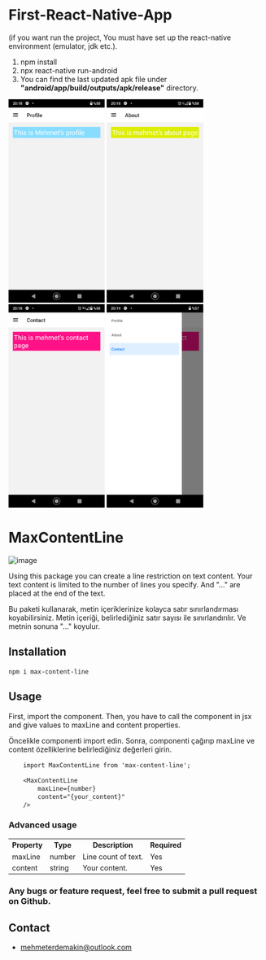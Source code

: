 # First-React-Native-App

(if you want run the project, You must have set up the react-native environment (emulator, jdk etc.).

1) npm install
2) npx react-native run-android
3) You can find the last updated apk file under **"android/app/build/outputs/apk/release"** directory.
<img height="400" src="https://raw.githubusercontent.com/Mehmet-Erdem-Akin/First-React-Native-App/main/src/Screenshot_20211130-201844.png">
<img height="400" src="https://raw.githubusercontent.com/Mehmet-Erdem-Akin/First-React-Native-App/main/src/Screenshot_20211130-201852.png">
<img height="400" src="https://raw.githubusercontent.com/Mehmet-Erdem-Akin/First-React-Native-App/main/src/Screenshot_20211130-201858.png">
<img height="400" src="https://raw.githubusercontent.com/Mehmet-Erdem-Akin/First-React-Native-App/main/src/Screenshot_20211130-201933.png">

# MaxContentLine
![image](https://i.ibb.co/tC7RYKd/max-Content-Line.png)

Using this package you can create a line restriction on text content. Your text content is limited to the number of lines you specify. And "..." are placed at the end of the text.

Bu paketi kullanarak, metin içeriklerinize kolayca satır sınırlandırması koyabilirsiniz. Metin içeriği, belirlediğiniz satır sayısı ile sınırlandırılır. Ve metnin sonuna "..." koyulur. 

## Installation
``` 
npm i max-content-line
```

## Usage
First, import the component. Then, you have to call the component in jsx and give values ​​to maxLine and content properties.

Öncelikle componenti import edin. Sonra, componenti çağırıp maxLine ve content özelliklerine belirlediğiniz değerleri girin. 

```
    import MaxContentLine from 'max-content-line';

```

```
    <MaxContentLine
        maxLine={number}
        content="{your_content}"
    />
```
### Advanced usage

<table>
	<tr>
		<th>Property</th>
		<th>Type</th>
		<th>Description</th>
		<th>Required</th>
	</tr>
	<tr>
		<td>maxLine</td>
		<td>number</td>
		<td>Line count of text.</td>
		<td>Yes</td>
	</tr>
	<tr>
		<td>content</td>
		<td>string</td>
		<td>Your content.</td>
		<td>Yes</td>
	</tr>
	
</table>

### Any bugs or feature request, feel free to submit a pull request on Github.

## Contact
- [mehmeterdemakin@outlook.com](mailto:mehmeterdemakin@outlook.com)


